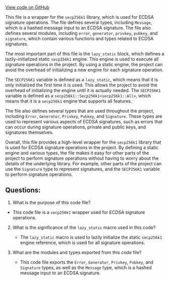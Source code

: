 [View code on GitHub](https://github.com/nervosnetwork/ckb/blob/develop/util/crypto/src/secp/mod.rs)

This file is a wrapper for the `secp256k1` library, which is used for ECDSA signature operations. The file defines several types, including `Message`, which is a hashed message input to an ECDSA signature. The file also defines several modules, including `error`, `generator`, `privkey`, `pubkey`, and `signature`, which contain various functions and types related to ECDSA signatures.

The most important part of this file is the `lazy_static` block, which defines a lazily-initialized static `secp256k1` engine. This engine is used to execute all signature operations in the project. By using a static engine, the project can avoid the overhead of initializing a new engine for each signature operation.

The `SECP256K1` variable is defined as a `lazy_static`, which means that it is only initialized the first time it is used. This allows the project to avoid the overhead of initializing the engine until it is actually needed. The `SECP256K1` variable is defined as a `secp256k1::Secp256k1<secp256k1::All>`, which means that it is a `secp256k1` engine that supports all features.

The file also defines several types that are used throughout the project, including `Error`, `Generator`, `Privkey`, `Pubkey`, and `Signature`. These types are used to represent various aspects of ECDSA signatures, such as errors that can occur during signature operations, private and public keys, and signatures themselves.

Overall, this file provides a high-level wrapper for the `secp256k1` library that is used for ECDSA signature operations in the project. By defining a static engine and various types, the file makes it easy for other parts of the project to perform signature operations without having to worry about the details of the underlying library. For example, other parts of the project can use the `Signature` type to represent signatures, and the `SECP256K1` variable to perform signature operations.
## Questions:
 1. What is the purpose of this code file?
   - This code file is a `secp256k1` wrapper used for ECDSA signature operations.

2. What is the significance of the `lazy_static` macro used in this code?
   - The `lazy_static` macro is used to lazily initialize the static `secp256k1` engine reference, which is used for all signature operations.

3. What are the modules and types exported from this code file?
   - This code file exports the `Error`, `Generator`, `Privkey`, `Pubkey`, and `Signature` types, as well as the `Message` type, which is a hashed message input to an ECDSA signature.
